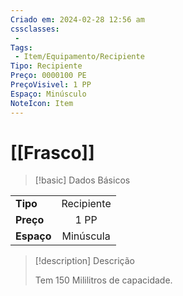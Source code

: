 ```yaml
---
Criado em: 2024-02-28 12:56 am
cssclasses:
 - 
Tags:
 - Item/Equipamento/Recipiente
Tipo: Recipiente
Preço: 0000100 PE
PreçoVisivel: 1 PP
Espaço: Minúsculo
NoteIcon: Item
---
```

# [[Frasco]]

> [!basic] Dados Básicos
> 
|            |     |
| ---------- |:---:|
| **Tipo**   |  Recipiente   |
| **Preço**  |   1 PP   |
| **Espaço** |   Minúscula   |
>
 
> [!description] Descrição
> 
> Tem 150 Mililitros de capacidade.
